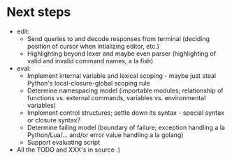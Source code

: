 # Next steps

* edit:
    - Send queries to and decode responses from terminal (deciding position of
      cursor when intializing editor, etc.)
    - Highlighting beyond lexer and maybe even parser (highlighting of valid
      and invalid command names, a la fish)
* eval:
    - Implement internal variable and lexical scoping - maybe just steal
      Python's local-closure-global scoping rule
    - Determine namespacing model (importable modules; relationship of
      functions vs. external commands, variables vs. environmental variables)
    - Implement control structures; settle down its syntax - special syntax or
      closure syntax?
    - Determine failing model (boundary of failure; exception handling a la
      Python/Lua/...  and/or error value handling a la golang)
    - Support evaluating script
* All the TODO and XXX's in source :)
